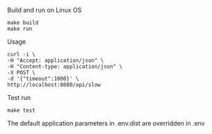 Build and run on Linux OS

	make build
	make run

Usage

	curl -i \
    -H "Accept: application/json" \
    -H "Content-type: application/json" \
    -X POST \
    -d '{"timeout":1000}' \
    http://localhost:8080/api/slow

Test run

	make test

The default application parameters in .env.dist are overridden in .env
